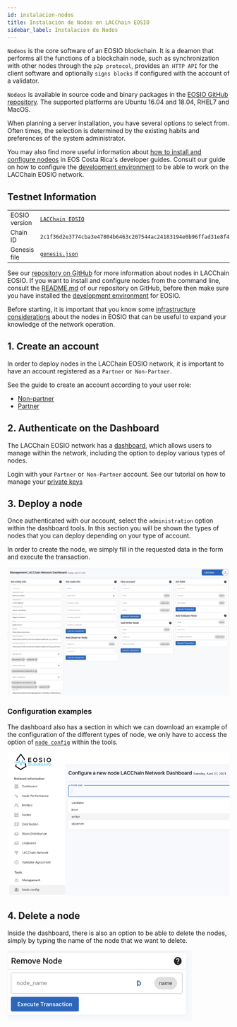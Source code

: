 ```yaml
---
id: instalacion-nodos
title: Instalación de Nodos en LACChain EOSIO
sidebar_label: Instalación de Nodos
---
```


`Nodeos` is the core software of an EOSIO blockchain. It is a deamon that performs all the functions of a blockchain node, such as synchronization with other nodes through the `p2p protocol`, provides an` HTTP API` for the client software and optionally `signs blocks` if configured with the account of a validator.

`Nodeos` is available in source code and binary packages in the [EOSIO GitHub repository](https://github.com/EOSIO/eos/releases). The supported platforms are Ubuntu 16.04 and 18.04, RHEL7 and MacOS.

When planning a server installation, you have several options to select from. Often times, the selection is determined by the existing habits and preferences of the system administrator.

 You may also find more useful information about [how to install and configure nodeos](https://guide.eoscostarica.io/docs/tutorials/node-installation) in EOS Costa Rica's developer guides. Consult our guide on how to configure the [development environment](./ambiente-desarrollo) to be able to work on the LACChain EOSIO network.

## Testnet Information  

<table>
<tr>
    <td>EOSIO version</td>
    <td>
        <a href="https://github.com/lacchain/eosio-network" target="_blank" rel="noopener noreferrer">
            <code>LACChain EOSIO</code>
        </a>
    </td>
</tr>
<tr>
    <td>Chain ID</td>
    <td><code>2c1f36d2e3774cba3e47804b6463c207544ac24183194e0b96ffad31e8f4acd5</code></td>
</tr>
<tr>
    <td>Genesis file</td>
    <td>
      <a href="https://raw.githubusercontent.com/LatamLink/eosio-testnet/master/genesis.json" target="_blank" rel="noopener noreferrer"><code>genesis.json</code></a>
    </td>
</tr>
</table>

See our [repository on GitHub](https://github.com/lacchain/eosio-network) for more information about nodes in LACChain EOSIO. If you want to install and configure nodes from the command line, consult the [README.md](https://github.com/lacchain/eosio-network/blob/master/README.md) of our repository on GitHub, before then make sure you have installed the [development environment](./ambiente-desarrollo) for EOSIO.

Before starting, it is important that you know some [infrastructure considerations](./nodos-eosio) about the nodes in EOSIO that can be useful to expand your knowledge of the network operation.

## 1. Create an account

In order to deploy nodes in the LACChain EOSIO network, it is important to have an account registered as a `Partner` or` Non-Partner`.
 
See the guide to create an account according to your user role:

- [Non-partner](./crear-cuenta-entidad)
- [Partner](./crear-cuenta-entidad)

## 2. Authenticate on the Dashboard

The LACChain EOSIO network has a [dashboard](https://dashboard.latamlink.io/), which allows users to manage within the network, including the option to deploy various types of nodes.

Login with your `Partner` or` Non-Partner` account. See our tutorial on how to manage your [private keys](./llaves-privadas)

## 3. Deploy a node 

Once authenticated with our account, select the `administration` option within the dashboard tools. In this section you will be shown the types of nodes that you can deploy depending on your type of account.

In order to create the node, we simply fill in the requested data in the form and execute the transaction.

![Administration section](/img/docs/dashboard_02.png)

### Configuration examples

The dashboard also has a section in which we can download an example of the configuration of the different types of node, we only have to access the option of [`node config`](https://dashboard.latamlink.io/node-config) within the tools.

![Node config](/img/docs/dashboard_01.png)

## 4. Delete a node 

Inside the dashboard, there is also an option to be able to delete the nodes, simply by typing the name of the node that we want to delete. 

![Delete a node](/img/docs/dashboard_03.png)

